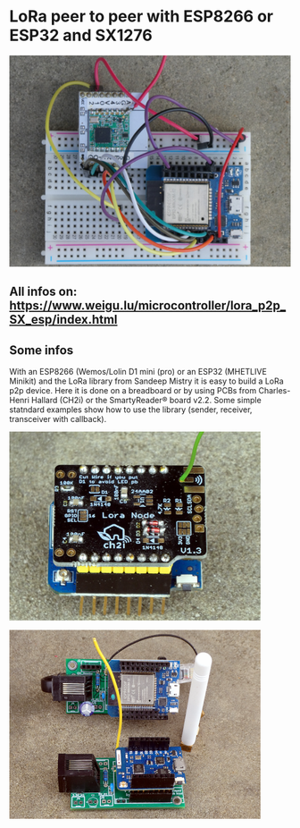 # LoRa peer to peer with ESP8266 or ESP32 and SX1276

![lora p2p esp](png/lora_esp32_breadboard_600.png "lora p2p esp")

## All infos on: <https://www.weigu.lu/microcontroller/lora_p2p_SX_esp/index.html>

## Some infos

With an ESP8266 (Wemos/Lolin D1 mini (pro) or an ESP32 (MHETLIVE Minikit) and the LoRa library from Sandeep Mistry it is easy to build a LoRa p2p device.
Here it is done on a breadboard or by using PCBs from Charles-Henri Hallard (CH2i) or the SmartyReader&reg; board v2.2.
Some simple statndard examples show how to use the library (sender, receiver, transceiver with callback).

![ch2i board](png/esp8266_ch2i_450.png)

![smartyReader](png/smartyReader_lora_p2p_450.png)
